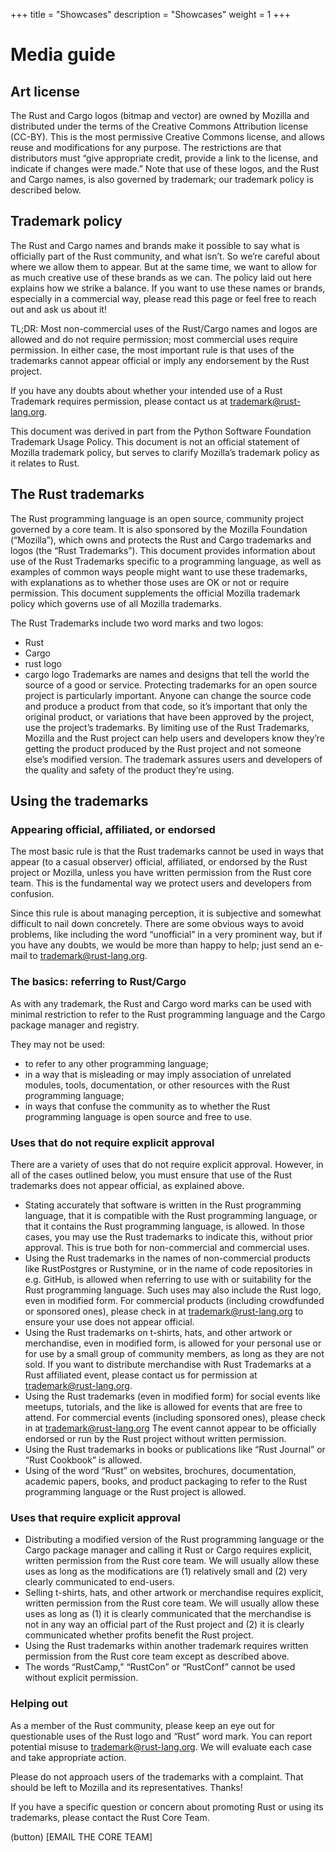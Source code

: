 +++
title = "Showcases"
description = "Showcases"
weight = 1
+++

# Media guide
## Art license
The Rust and Cargo logos (bitmap and vector) are owned by Mozilla and distributed under the terms of the Creative Commons Attribution license (CC-BY). This is the most permissive Creative Commons license, and allows reuse and modifications for any purpose. The restrictions are that distributors must “give appropriate credit, provide a link to the license, and indicate if changes were made.” Note that use of these logos, and the Rust and Cargo names, is also governed by trademark; our trademark policy is described below.

## Trademark policy
The Rust and Cargo names and brands make it possible to say what is officially part of the Rust community, and what isn’t. So we’re careful about where we allow them to appear. But at the same time, we want to allow for as much creative use of these brands as we can. The policy laid out here explains how we strike a balance. If you want to use these names or brands, especially in a commercial way, please read this page or feel free to reach out and ask us about it!

TL;DR: Most non-commercial uses of the Rust/Cargo names and logos are allowed and do not require permission; most commercial uses require permission. In either case, the most important rule is that uses of the trademarks cannot appear official or imply any endorsement by the Rust project.

If you have any doubts about whether your intended use of a Rust Trademark requires permission, please contact us at trademark@rust-lang.org.

This document was derived in part from the Python Software Foundation Trademark Usage Policy. This document is not an official statement of Mozilla trademark policy, but serves to clarify Mozilla’s trademark policy as it relates to Rust.

## The Rust trademarks
The Rust programming language is an open source, community project governed by a core team. It is also sponsored by the Mozilla Foundation (“Mozilla”), which owns and protects the Rust and Cargo trademarks and logos (the “Rust Trademarks”). This document provides information about use of the Rust Trademarks specific to a programming language, as well as examples of common ways people might want to use these trademarks, with explanations as to whether those uses are OK or not or require permission. This document supplements the official Mozilla trademark policy which governs use of all Mozilla trademarks.

The Rust Trademarks include two word marks and two logos:

- Rust
- Cargo
- rust logo
- cargo logo
Trademarks are names and designs that tell the world the source of a good or service. Protecting trademarks for an open source project is particularly important. Anyone can change the source code and produce a product from that code, so it’s important that only the original product, or variations that have been approved by the project, use the project’s trademarks. By limiting use of the Rust Trademarks, Mozilla and the Rust project can help users and developers know they’re getting the product produced by the Rust project and not someone else’s modified version. The trademark assures users and developers of the quality and safety of the product they’re using.

## Using the trademarks
### Appearing official, affiliated, or endorsed
The most basic rule is that the Rust trademarks cannot be used in ways that appear (to a casual observer) official, affiliated, or endorsed by the Rust project or Mozilla, unless you have written permission from the Rust core team. This is the fundamental way we protect users and developers from confusion.

Since this rule is about managing perception, it is subjective and somewhat difficult to nail down concretely. There are some obvious ways to avoid problems, like including the word “unofficial” in a very prominent way, but if you have any doubts, we would be more than happy to help; just send an e-mail to trademark@rust-lang.org.

### The basics: referring to Rust/Cargo
As with any trademark, the Rust and Cargo word marks can be used with minimal restriction to refer to the Rust programming language and the Cargo package manager and registry.

They may not be used:

- to refer to any other programming language;
- in a way that is misleading or may imply association of unrelated modules, tools, documentation, or other resources with the Rust programming language;
- in ways that confuse the community as to whether the Rust programming language is open source and free to use.

### Uses that do not require explicit approval
There are a variety of uses that do not require explicit approval. However, in all of the cases outlined below, you must ensure that use of the Rust trademarks does not appear official, as explained above.

- Stating accurately that software is written in the Rust programming language, that it is compatible with the Rust programming language, or that it contains the Rust programming language, is allowed. In those cases, you may use the Rust trademarks to indicate this, without prior approval. This is true both for non-commercial and commercial uses.
- Using the Rust trademarks in the names of non-commercial products like RustPostgres or Rustymine, or in the name of code repositories in e.g. GitHub, is allowed when referring to use with or suitability for the Rust programming language. Such uses may also include the Rust logo, even in modified form. For commercial products (including crowdfunded or sponsored ones), please check in at trademark@rust-lang.org to ensure your use does not appear official.
- Using the Rust trademarks on t-shirts, hats, and other artwork or merchandise, even in modified form, is allowed for your personal use or for use by a small group of community members, as long as they are not sold. If you want to distribute merchandise with Rust Trademarks at a Rust affiliated event, please contact us for permission at trademark@rust-lang.org.
- Using the Rust trademarks (even in modified form) for social events like meetups, tutorials, and the like is allowed for events that are free to attend. For commercial events (including sponsored ones), please check in at trademark@rust-lang.org The event cannot appear to be officially endorsed or run by the Rust project without written permission.
- Using the Rust trademarks in books or publications like “Rust Journal” or “Rust Cookbook” is allowed.
- Using of the word “Rust” on websites, brochures, documentation, academic papers, books, and product packaging to refer to the Rust programming language or the Rust project is allowed.

### Uses that require explicit approval
- Distributing a modified version of the Rust programming language or the Cargo package manager and calling it Rust or Cargo requires explicit, written permission from the Rust core team. We will usually allow these uses as long as the modifications are (1) relatively small and (2) very clearly communicated to end-users.
- Selling t-shirts, hats, and other artwork or merchandise requires explicit, written permission from the Rust core team. We will usually allow these uses as long as (1) it is clearly communicated that the merchandise is not in any way an official part of the Rust project and (2) it is clearly communicated whether profits benefit the Rust project.
- Using the Rust trademarks within another trademark requires written permission from the Rust core team except as described above.
- The words “RustCamp,” “RustCon” or “RustConf” cannot be used without explicit permission.
### Helping out
As a member of the Rust community, please keep an eye out for questionable uses of the Rust logo and “Rust” word mark. You can report potential misuse to trademark@rust-lang.org. We will evaluate each case and take appropriate action.

Please do not approach users of the trademarks with a complaint. That should be left to Mozilla and its representatives. Thanks!

If you have a specific question or concern about promoting Rust or using its trademarks, please contact the Rust Core Team.

(button) [EMAIL THE CORE TEAM]
